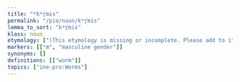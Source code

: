 ```yaml
---
title: "*kʷŕ̥mis"
permalink: "/pie/noun/kʷŕ̥mis"
lemma_to_sort: "kʷŕ̥mis"
klass: noun
etymology: ["(This etymology is missing or incomplete. Please add to it, or discuss it at the Etymology scriptorium.)"]
markers: [["m", "masculine gender"]]
synonyms: []
definitions: [["worm"]]
topics: ["ine-pro:Worms"]
---
```

